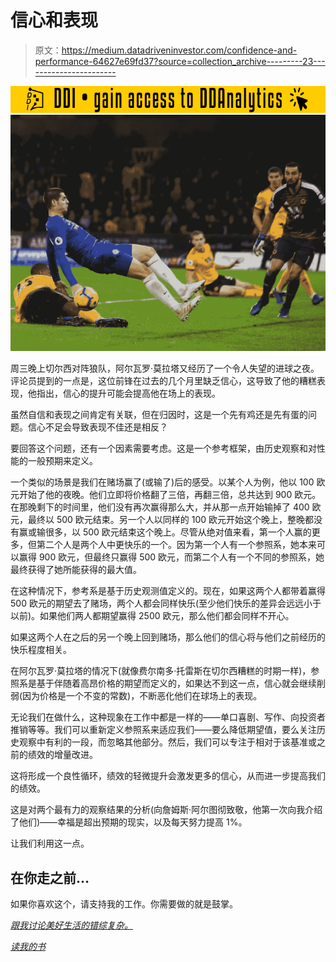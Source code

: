 # 信心和表现

> 原文：<https://medium.datadriveninvestor.com/confidence-and-performance-64627e69fd37?source=collection_archive---------23----------------------->

[![](img/610339d5957cf76d13aa2476f8d5cbe0.png)](http://www.track.datadriveninvestor.com/181206BYellow)![](img/3323849961b068824ffef69416b222c6.png)

周三晚上切尔西对阵狼队，阿尔瓦罗·莫拉塔又经历了一个令人失望的进球之夜。评论员提到的一点是，这位前锋在过去的几个月里缺乏信心，这导致了他的糟糕表现，他指出，信心的提升可能会提高他在场上的表现。

虽然自信和表现之间肯定有关联，但在归因时，这是一个先有鸡还是先有蛋的问题。信心不足会导致表现不佳还是相反？

要回答这个问题，还有一个因素需要考虑。这是一个参考框架，由历史观察和对性能的一般预期来定义。

一个类似的场景是我们在赌场赢了(或输了)后的感受。以某个人为例，他以 100 欧元开始了他的夜晚。他们立即将价格翻了三倍，再翻三倍，总共达到 900 欧元。在那晚剩下的时间里，他们没有再次赢得那么大，并从那一点开始输掉了 400 欧元，最终以 500 欧元结束。另一个人以同样的 100 欧元开始这个晚上，整晚都没有赢或输很多，以 500 欧元结束这个晚上。尽管从绝对值来看，第一个人赢的更多，但第二个人是两个人中更快乐的一个。因为第一个人有一个参照系，她本来可以赢得 900 欧元，但最终只赢得 500 欧元，而第二个人有一个不同的参照系，她最终获得了她所能获得的最大值。

在这种情况下，参考系是基于历史观测值定义的。现在，如果这两个人都带着赢得 500 欧元的期望去了赌场，两个人都会同样快乐(至少他们快乐的差异会远远小于以前)。如果他们两人都期望赢得 2500 欧元，那么他们都会同样不开心。

如果这两个人在之后的另一个晚上回到赌场，那么他们的信心将与他们之前经历的快乐程度相关。

在阿尔瓦罗·莫拉塔的情况下(就像费尔南多·托雷斯在切尔西糟糕的时期一样)，参照系是基于伴随着高昂价格的期望而定义的，如果达不到这一点，信心就会继续削弱(因为价格是一个不变的常数)，不断恶化他们在球场上的表现。

无论我们在做什么，这种现象在工作中都是一样的——单口喜剧、写作、向投资者推销等等。我们可以重新定义参照系来适应我们——要么降低期望值，要么关注历史观察中有利的一段，而忽略其他部分。然后，我们可以专注于相对于该基准或之前的绩效的增量改进。

这将形成一个良性循环，绩效的轻微提升会激发更多的信心，从而进一步提高我们的绩效。

这是对两个最有力的观察结果的分析(向詹姆斯·阿尔图彻致敬，他第一次向我介绍了他们)——幸福是超出预期的现实，以及每天努力提高 1%。

让我们利用这一点。

## 在你走之前…

如果你喜欢这个，请支持我的工作。你需要做的就是鼓掌。

[*跟我讨论美好生活的错综复杂。*](http://eepurl.com/cqwJZT)

[*读我的书*](https://www.amazon.com/s/ref=nb_sb_noss?url=search-alias%3Daps&field-keywords=mayantuyacu)